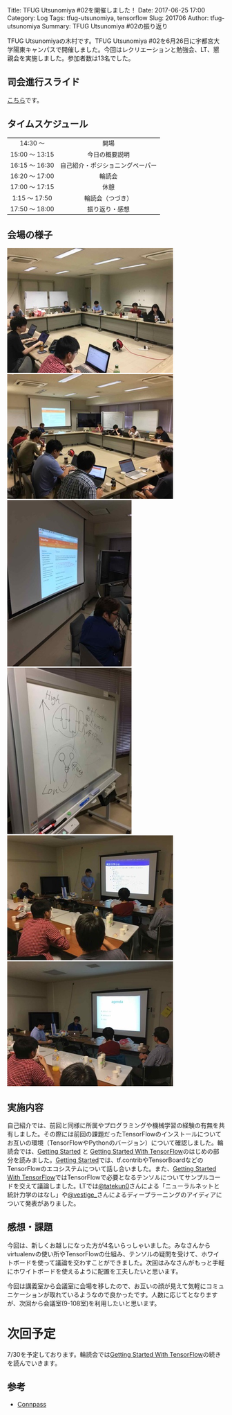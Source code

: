 Title: TFUG Utsunomiya #02を開催しました！
Date: 2017-06-25 17:00
Category: Log
Tags: tfug-utsunomiya, tensorflow
Slug: 201706
Author: tfug-utsunomiya
Summary: TFUG Utsunomiya #02の振り返り

TFUG Utsunomiyaの木村です。TFUG Utsunomiya #02を6月26日に宇都宮大学陽東キャンパスで開催しました。今回はレクリエーションと勉強会、LT、懇親会を実施しました。参加者数は13名でした。

## 司会進行スライド

[こちら](https://www.slideshare.net/k-akimasa/tensorflow-user-group-utsunomiya-01-77238567)です。

## タイムスケジュール

|||
|:-:|:-:|
|14:30 〜 |開場|
|15:00 〜 13:15|今日の概要説明|
|16:15 〜 16:30|自己紹介・ポジショニングペーパー|
|16:20 〜 17:00|輪読会|
|17:00 〜 17:15|休憩|
|1:15 〜 17:50|輪読会（つづき）|
|17:50 〜 18:00|振り返り・感想|

## 会場の様子

![](/images/2017-06-25-01.jpg)
![](/images/2017-06-25-02.jpg)
![](/images/2017-06-25-03.jpg)
![](/images/2017-06-25-04.jpg)
![](/images/2017-06-25-05.jpg)
![](/images/2017-06-25-06.jpg)

## 実施内容

自己紹介では、前回と同様に所属やプログラミングや機械学習の経験の有無を共有しました。その際には前回の課題だったTensorFlowのインストールについてお互いの環境（TensorFlowやPythonのバージョン）について確認しました。輪読会では、[Getting Started](https://www.tensorflow.org/get_started/) と [Getting Started With TensorFlow](https://www.tensorflow.org/get_started/get_started)のはじめの部分を読みました。[Getting Started](https://www.tensorflow.org/get_started/)では、tf.contribやTensorBoardなどのTensorFlowのエコシステムについて話し合いました。また、[Getting Started With TensorFlow](https://www.tensorflow.org/get_started/get_started)ではTensorFlowで必要となるテンソルについてサンプルコードを交えて議論しました。LTでは[@tatekun0](https://twitter.com/tatekun0)さんによる「ニューラルネットと統計力学のはなし」や[@vestige_](https://twitter.com/vestige_)さんによるディープラーニングのアイディアについて発表がありました。

## 感想・課題

今回は、新しくお越しになった方が4名いらっしゃいました。みなさんからvirtualenvの使い所やTensorFlowの仕組み、テンソルの疑問を受けて、ホワイトボードを使って議論を交わすことができました。次回はみなさんがもっと手軽にホワイトボードを使えるように配置を工夫したいと思います。

今回は講義室から会議室に会場を移したので、お互いの顔が見えて気軽にコミュニケーションが取れているようなので良かったです。人数に応じてとなりますが、次回から会議室(9-108室)を利用したいと思います。

# 次回予定

7/30を予定しております。輪読会では[Getting Started With TensorFlow](https://www.tensorflow.org/get_started/get_started)の続きを読んでいきます。

## 参考

* [Connpass](https://tfug-utsunomiya.connpass.com/event/57899/)

